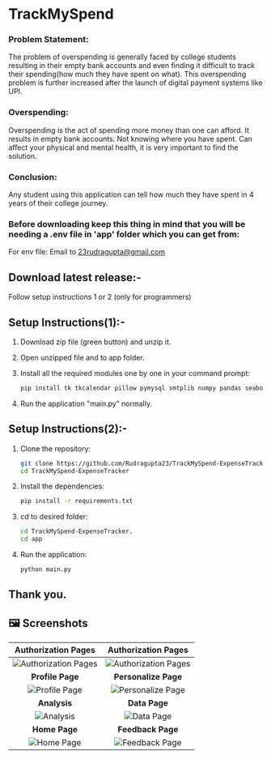 # TrackMySpend

### Problem Statement:
The problem of overspending is generally faced by college students 
resulting in their empty bank accounts and even finding it difficult to track 
their spending(how much they have spent on what). This overspending problem 
is further increased after the launch of digital payment systems like UPI.

### Overspending:
Overspending is the act of spending more money than one can afford. 
It results in empty bank accounts. Not knowing where you have spent.
Can affect your physical and mental health, it is very important to find the solution.

### Conclusion:
Any student using this application can tell how much they have 
spent in 4 years of their college journey.

### Before downloading keep this thing in mind that you will be needing a .env file in 'app' folder which you can get from:
For env file: Email to 23rudragupta@gmail.com

## Download latest release:- 
Follow setup instructions 1 or 2
(only for programmers)

## Setup Instructions(1):-
1. Download zip file (green button) and unzip it.

2. Open unzipped file and to app folder.

3. Install all the required modules one by one in your command prompt:
   ```sh
   pip install tk tkcalendar pillow pymysql smtplib numpy pandas seaborn matplotlib dotenv python-dotenv cryptography

4. Run the application "main.py" normally.

## Setup Instructions(2):-
1. Clone the repository:
   ```sh 
   git clone https://github.com/Rudragupta23/TrackMySpend-ExpenseTracker.git
   cd TrackMySpend-ExpenseTracker
   
2. Install the dependencies:
   ```sh
   pip install -r requirements.txt
   
3. cd to desired folder:
    ```sh
   cd TrackMySpend-ExpenseTracker.
   cd app
   
4. Run the application:
   ```sh
   python main.py

## Thank you.

## 🖼️ Screenshots

| Authorization Pages | Authorization Pages |
| :---: |:---:|
| ![Authorization Pages](assets/1.png) | ![Authorization Pages ](assets/1-1.png) |
| **Profile Page** | **Personalize Page** |
| ![Profile Page](assets/9.1.png) | ![Personalize Page](assets/2.jpg) |
| **Analysis** | **Data Page** |
| ![Analysis](assets/8.png) | ![Data Page](assets/5.png) |
| **Home Page** | **Feedback Page** |
| ![Home Page](assets/3.png) |  ![Feedback Page](assets/9.png) |





